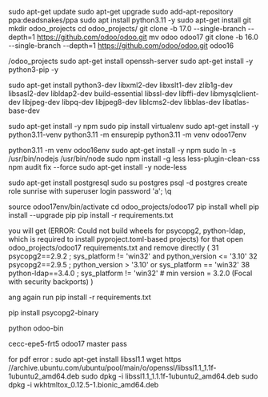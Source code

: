 sudo apt-get update
sudo apt-get upgrade
sudo add-apt-repository ppa:deadsnakes/ppa
sudo apt install python3.11 -y
sudo apt-get install git
mkdir odoo_projects
cd odoo_projects/
git clone -b 17.0 --single-branch --depth=1 https://github.com/odoo/odoo.git
mv odoo odoo17
git clone -b 16.0 --single-branch --depth=1 https://github.com/odoo/odoo.git odoo16





/odoo_projects
sudo apt-get install openssh-server
sudo apt-get install -y python3-pip -y

sudo apt-get install python3-dev libxml2-dev libxslt1-dev zlib1g-dev libsasl2-dev libldap2-dev build-essential libssl-dev libffi-dev libmysqlclient-dev libjpeg-dev libpq-dev libjpeg8-dev liblcms2-dev libblas-dev libatlas-base-dev

sudo apt-get install -y npm
sudo pip install virtualenv
sudo apt-get install -y python3.11-venv
python3.11 -m ensurepip
python3.11 -m venv odoo17env

python3.11 -m venv odoo16env
sudo apt-get install -y npm
sudo ln -s /usr/bin/nodejs /usr/bin/node
sudo npm install -g less less-plugin-clean-css
npm audit fix --force
sudo apt-get install -y node-less

sudo apt-get install postgresql
sudo su postgres
psql -d postgres
create role sunrise with superuser login password 'a';
\q

source odoo17env/bin/activate
cd odoo_projects/odoo17
pip install whell
pip install --upgrade pip
pip install -r requirements.txt

you will get (ERROR: Could not build wheels for psycopg2, python-ldap, which is required to install pyproject.toml-based projects)
for that open odoo_projects/odoo17 requirements.txt and remove directly (
31 psycopg2==2.9.2 ; sys_platform != 'win32' and python_version <= '3.10'
32 psycopg2==2.9.5 ; python_version > '3.10' or sys_platform == 'win32'
38 python-ldap==3.4.0 ; sys_platform != 'win32'  # min version = 3.2.0 (Focal with security backports)
)

ang again run 
pip install -r requirements.txt

pip install psycopg2-binary

python odoo-bin

cecc-epe5-frt5 odoo17 master pass



for pdf error :
sudo apt-get install libssl1.1
wget https //archive.ubuntu.com/ubuntu/pool/main/o/openssl/libssl1.1_1.1f-1ubuntu2_amd64.deb
sudo dpkg -i libssl1.1_1.1.1f-1ubuntu2_amd64.deb
sudo dpkg -i wkhtmltox_0.12.5-1.bionic_amd64.deb
